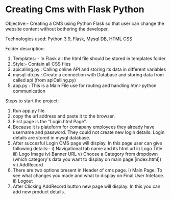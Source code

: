 # Creating Cms with Flask Python

Objective:- Creating a CMS using Python Flask so that user can change the website content without bothering the developer. 

Technologies used:
  Python 3.9,
  Flask,
  Mysql DB,
  HTML CSS
  
Folder description:
1) Templates: - In Flask all the html file should be stored in templates folder
2) Style:- Contain all CSS files
3) apicalling.py :  Calling online API and storing its data in different variables
4) mysql-db.py : Create a connection with Database and storing data from called api (from apiCalling.py)
5) app.py : This is a Main File use for routing and handling html-python communication 
  
Steps to start the project:
1) Run app.py file.
2) copy the url address and paste it to the browser.
3) First page is the "Login.html Page".
4) Because it is plateform for comapany employees they already have username and password. They could not create new login details. Login details are stored in mysql database. 
5) After succesful Login CMS page will display. In this page user can give following details:-
      i) Navigational tab name and its html url
      ii) Logo Title
      iii) Logo Image
      iv) Banner URL
      v) Choose a Category from dropdown (which category's data you want to display on main page [index.html])
      vi) AddRecord
6) There are two options present in Header of cms page.
      i) Main Page: To see what changes you made and what to display on Final User Inteface.
      ii) Logout
7) After Clicking AddRecord button new page will display. In this you can add new product details.     
